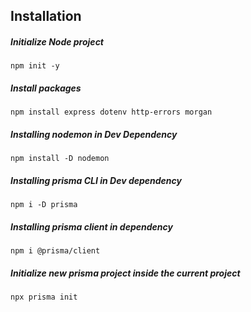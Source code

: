 ## Installation
##### Initialize Node project

`npm init -y` 

##### Install packages
`npm install express dotenv http-errors morgan
`

##### Installing nodemon in Dev Dependency
`npm install -D nodemon`

##### Installing prisma CLI in Dev dependency
`npm i -D prisma `

##### Installing prisma client in dependency
`npm i @prisma/client `

##### Initialize new prisma project inside the current project
`npx prisma init `





